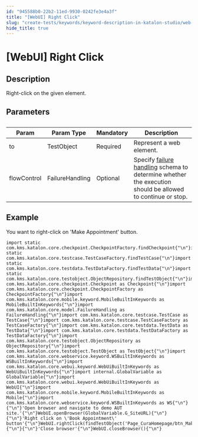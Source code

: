 ```yaml
---
id: "945588b0-22b2-11ed-9930-0242fe3e4a3f"
title: "[WebUI] Right Click"
slug: "create-tests/keywords/keyword-description-in-katalon-studio/web-ui-keywords/webui-right-click"
hide_title: true
---
```


# <a id="id_0" class="anchor_top_offset"/><a id="ariaid-title1" class="anchor_top_offset"/>[WebUI] Right Click


## <a id="id_0__id_1" class="anchor_top_offset"/>Description

              
<p xmlns="http://www.w3.org/1999/xhtml" className="p">Right-click on the given element.</p> 
      

## <a id="id_0__id_2" class="anchor_top_offset"/>Parameters

              
<table xmlns="http://www.w3.org/1999/xhtml" className="table anchor_top_offset" id="id_0__613cf2ef-72ff-4e9a-9a64-43f9f5a8e6f1"><caption /><thead className="thead"><tr className><th className="entry anchor_top_offset" id="id_0__613cf2ef-72ff-4e9a-9a64-43f9f5a8e6f1__entry__1">Param</th><th className="entry anchor_top_offset" id="id_0__613cf2ef-72ff-4e9a-9a64-43f9f5a8e6f1__entry__2">Param Type</th><th className="entry anchor_top_offset" id="id_0__613cf2ef-72ff-4e9a-9a64-43f9f5a8e6f1__entry__3">Mandatory</th><th className="entry anchor_top_offset" id="id_0__613cf2ef-72ff-4e9a-9a64-43f9f5a8e6f1__entry__4">Description</th></tr></thead><tbody className="tbody"><tr className><td className="entry" headers="id_0__613cf2ef-72ff-4e9a-9a64-43f9f5a8e6f1__entry__1 id_0__613cf2ef-72ff-4e9a-9a64-43f9f5a8e6f1__entry__2 id_0__613cf2ef-72ff-4e9a-9a64-43f9f5a8e6f1__entry__3 id_0__613cf2ef-72ff-4e9a-9a64-43f9f5a8e6f1__entry__4 ">to</td><td className="entry" headers="id_0__613cf2ef-72ff-4e9a-9a64-43f9f5a8e6f1__entry__1 id_0__613cf2ef-72ff-4e9a-9a64-43f9f5a8e6f1__entry__2 id_0__613cf2ef-72ff-4e9a-9a64-43f9f5a8e6f1__entry__3 id_0__613cf2ef-72ff-4e9a-9a64-43f9f5a8e6f1__entry__4 ">TestObject</td><td className="entry" headers="id_0__613cf2ef-72ff-4e9a-9a64-43f9f5a8e6f1__entry__1 id_0__613cf2ef-72ff-4e9a-9a64-43f9f5a8e6f1__entry__2 id_0__613cf2ef-72ff-4e9a-9a64-43f9f5a8e6f1__entry__3 id_0__613cf2ef-72ff-4e9a-9a64-43f9f5a8e6f1__entry__4 ">Required</td><td className="entry" headers="id_0__613cf2ef-72ff-4e9a-9a64-43f9f5a8e6f1__entry__1 id_0__613cf2ef-72ff-4e9a-9a64-43f9f5a8e6f1__entry__2 id_0__613cf2ef-72ff-4e9a-9a64-43f9f5a8e6f1__entry__3 id_0__613cf2ef-72ff-4e9a-9a64-43f9f5a8e6f1__entry__4 ">Represent a web element.</td></tr><tr className><td className="entry" headers="id_0__613cf2ef-72ff-4e9a-9a64-43f9f5a8e6f1__entry__1 id_0__613cf2ef-72ff-4e9a-9a64-43f9f5a8e6f1__entry__2 id_0__613cf2ef-72ff-4e9a-9a64-43f9f5a8e6f1__entry__3 id_0__613cf2ef-72ff-4e9a-9a64-43f9f5a8e6f1__entry__4 ">flowControl</td><td className="entry" headers="id_0__613cf2ef-72ff-4e9a-9a64-43f9f5a8e6f1__entry__1 id_0__613cf2ef-72ff-4e9a-9a64-43f9f5a8e6f1__entry__2 id_0__613cf2ef-72ff-4e9a-9a64-43f9f5a8e6f1__entry__3 id_0__613cf2ef-72ff-4e9a-9a64-43f9f5a8e6f1__entry__4 ">FailureHandling</td><td className="entry" headers="id_0__613cf2ef-72ff-4e9a-9a64-43f9f5a8e6f1__entry__1 id_0__613cf2ef-72ff-4e9a-9a64-43f9f5a8e6f1__entry__2 id_0__613cf2ef-72ff-4e9a-9a64-43f9f5a8e6f1__entry__3 id_0__613cf2ef-72ff-4e9a-9a64-43f9f5a8e6f1__entry__4 ">Optional</td><td className="entry" headers="id_0__613cf2ef-72ff-4e9a-9a64-43f9f5a8e6f1__entry__1 id_0__613cf2ef-72ff-4e9a-9a64-43f9f5a8e6f1__entry__2 id_0__613cf2ef-72ff-4e9a-9a64-43f9f5a8e6f1__entry__3 id_0__613cf2ef-72ff-4e9a-9a64-43f9f5a8e6f1__entry__4 ">Specify <a className="xref" href="/docs/maintain/configure-failure-handling-settings-in-katalon-studio">failure handling</a> schema to         determine whether the execution should be allowed to continue or         stop.</td></tr></tbody></table> 
      

## <a id="id_0__id_3" class="anchor_top_offset"/>Example

              
<p xmlns="http://www.w3.org/1999/xhtml" className="p">You want to right-click on 'Make Appointment' button.</p> 
              
<pre xmlns="http://www.w3.org/1999/xhtml" className="pre codeblock"><code>import static com.kms.katalon.core.checkpoint.CheckpointFactory.findCheckpoint{"\n"}import static com.kms.katalon.core.testcase.TestCaseFactory.findTestCase{"\n"}import static com.kms.katalon.core.testdata.TestDataFactory.findTestData{"\n"}import static com.kms.katalon.core.testobject.ObjectRepository.findTestObject{"\n"}import com.kms.katalon.core.checkpoint.Checkpoint as Checkpoint{"\n"}import com.kms.katalon.core.checkpoint.CheckpointFactory as CheckpointFactory{"\n"}import com.kms.katalon.core.mobile.keyword.MobileBuiltInKeywords as MobileBuiltInKeywords{"\n"}import com.kms.katalon.core.model.FailureHandling as FailureHandling{"\n"}import com.kms.katalon.core.testcase.TestCase as TestCase{"\n"}import com.kms.katalon.core.testcase.TestCaseFactory as TestCaseFactory{"\n"}import com.kms.katalon.core.testdata.TestData as TestData{"\n"}import com.kms.katalon.core.testdata.TestDataFactory as TestDataFactory{"\n"}import com.kms.katalon.core.testobject.ObjectRepository as ObjectRepository{"\n"}import com.kms.katalon.core.testobject.TestObject as TestObject{"\n"}import com.kms.katalon.core.webservice.keyword.WSBuiltInKeywords as WSBuiltInKeywords{"\n"}import com.kms.katalon.core.webui.keyword.WebUiBuiltInKeywords as WebUiBuiltInKeywords{"\n"}import internal.GlobalVariable as GlobalVariable{"\n"}import com.kms.katalon.core.webui.keyword.WebUiBuiltInKeywords as WebUI{"\n"}import com.kms.katalon.core.mobile.keyword.MobileBuiltInKeywords as Mobile{"\n"}import com.kms.katalon.core.webservice.keyword.WSBuiltInKeywords as WS{"\n"}{"\n"}'Open browser and navigate to demo AUT site.'{"\n"}WebUI.openBrowser(GlobalVariable.G_SiteURL){"\n"}{"\n"}'Right click on \'Book Appointment\' button'{"\n"}WebUI.rightClick(findTestObject('Page_CuraHomepage/btn_MakeAppointment')){"\n"}{"\n"}'Close browser'{"\n"}WebUI.closeBrowser(){"\n"}</code></pre> 
            
